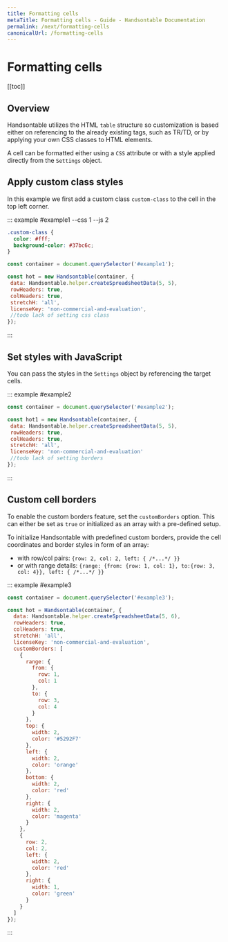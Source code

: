 ```yaml
---
title: Formatting cells
metaTitle: Formatting cells - Guide - Handsontable Documentation
permalink: /next/formatting-cells
canonicalUrl: /formatting-cells
---
```


# Formatting cells

[[toc]]

## Overview

Handsontable utilizes the HTML `table` structure so customization is based either on referencing to the already existing tags, such as TR/TD, or by applying your own CSS classes to HTML elements.

A cell can be formatted either using a `CSS` attribute or with a style applied directly from the `Settings` object.

## Apply custom class styles

In this example we first add a custom class `custom-class` to the cell in the top left corner.

::: example #example1 --css 1 --js 2
```css
.custom-class {
  color: #fff;
  background-color: #37bc6c;
}
```
```javascript
const container = document.querySelector('#example1');

const hot = new Handsontable(container, {
 data: Handsontable.helper.createSpreadsheetData(5, 5),
 rowHeaders: true,
 colHeaders: true,
 stretchH: 'all',
 licenseKey: 'non-commercial-and-evaluation', 
 //todo lack of setting css class
});
```
:::

## Set styles with JavaScript

You can pass the styles in the `Settings` object by referencing the target cells.

::: example #example2
```javascript
const container = document.querySelector('#example2');

const hot1 = new Handsontable(container, {
 data: Handsontable.helper.createSpreadsheetData(5, 5),
 rowHeaders: true,
 colHeaders: true,
 stretchH: 'all',
 licenseKey: 'non-commercial-and-evaluation'
 //todo lack of setting borders
});
```
:::

## Custom cell borders

To enable the custom borders feature, set the `customBorders` option. This can either be set as `true` or initialized as an array with a pre-defined setup.

To initialize Handsontable with predefined custom borders, provide the cell coordinates and border styles in form of an array:

- with row/col pairs: `{row: 2, col: 2, left: { /*...*/ }}`
- or with range details: `{range: {from: {row: 1, col: 1}, to:{row: 3, col: 4}}, left: { /*...*/ }}`

::: example #example3
```js
const container = document.querySelector('#example3');

const hot = Handsontable(container, {
  data: Handsontable.helper.createSpreadsheetData(5, 6),
  rowHeaders: true,
  colHeaders: true,
  stretchH: 'all',
  licenseKey: 'non-commercial-and-evaluation',
  customBorders: [
    {
      range: {
        from: {
          row: 1,
          col: 1
        },
        to: {
          row: 3,
          col: 4
        }
      },
      top: {
        width: 2,
        color: '#5292F7'
      },
      left: {
        width: 2,
        color: 'orange'
      },
      bottom: {
        width: 2,
        color: 'red'
      },
      right: {
        width: 2,
        color: 'magenta'
      }
    },
    {
      row: 2,
      col: 2,
      left: {
        width: 2,
        color: 'red'
      },
      right: {
        width: 1,
        color: 'green'
      }
    }
  ]
});
```
:::
